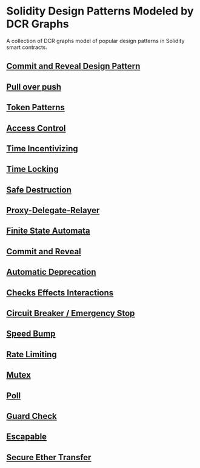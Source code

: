 # Solidity Design Patterns Modeled by DCR Graphs
A collection of DCR graphs model of popular design patterns in Solidity smart contracts.

## [Commit and Reveal Design Pattern](https://github.com/mojtaba-eshghie/SolidityDesignPatternsDCRGraph/blob/main/README.md#commit-reveal)

## [Pull over push](https://github.com/mojtaba-eshghie/SolidityDesignPatternsDCRGraph/blob/main/README.md#pull-over-push)

## [Token Patterns](https://github.com/mojtaba-eshghie/SolidityDesignPatternsDCRGraph/blob/main/README.md#token)

## [Access Control](https://github.com/mojtaba-eshghie/SolidityDesignPatternsDCRGraph/blob/main/README.md#access-control)

## [Time Incentivizing](https://github.com/mojtaba-eshghie/SolidityDesignPatternsDCRGraph/blob/main/README.md#time-incentivizing)

## [Time Locking](https://github.com/mojtaba-eshghie/SolidityDesignPatternsDCRGraph/blob/main/README.md#time-locking)

## [Safe Destruction](https://github.com/mojtaba-eshghie/SolidityDesignPatternsDCRGraph/blob/main/README.md#safe-destruction)

## [Proxy-Delegate-Relayer](https://github.com/mojtaba-eshghie/SolidityDesignPatternsDCRGraph/blob/main/README.md#proxy-delegate-relayer)

## [Finite State Automata](https://github.com/mojtaba-eshghie/SolidityDesignPatternsDCRGraph/blob/main/README.md#fsa)

## [Commit and Reveal](https://github.com/mojtaba-eshghie/SolidityDesignPatternsDCRGraph/blob/main/README.md#commit-and-reveal)

## [Automatic Deprecation](https://github.com/mojtaba-eshghie/SolidityDesignPatternsDCRGraph/blob/main/README.md#auto-deprecation)

## [Checks Effects Interactions](https://github.com/mojtaba-eshghie/SolidityDesignPatternsDCRGraph/blob/main/README.md#checks-effects-interactions)

## [Circuit Breaker / Emergency Stop](https://github.com/mojtaba-eshghie/SolidityDesignPatternsDCRGraph/blob/main/README.md#circuit-breaker)

## [Speed Bump](https://github.com/mojtaba-eshghie/SolidityDesignPatternsDCRGraph/blob/main/README.md#speed-bump)

## [Rate Limiting](https://github.com/mojtaba-eshghie/SolidityDesignPatternsDCRGraph/blob/main/README.md#rate-limiting)

## [Mutex](https://github.com/mojtaba-eshghie/SolidityDesignPatternsDCRGraph/blob/main/README.md#mutex)

## [Poll](https://github.com/mojtaba-eshghie/SolidityDesignPatternsDCRGraph/blob/main/README.md#poll)

## [Guard Check](https://github.com/mojtaba-eshghie/SolidityDesignPatternsDCRGraph/blob/main/README.md#guard-check)

## [Escapable](https://github.com/mojtaba-eshghie/SolidityDesignPatternsDCRGraph/blob/main/README.md#escapable)

## [Secure Ether Transfer](https://github.com/mojtaba-eshghie/SolidityDesignPatternsDCRGraph/blob/main/README.md#secure-ether-transfer)



